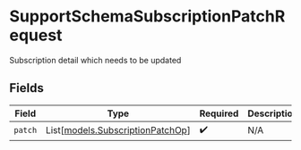 # SupportSchemaSubscriptionPatchRequest

Subscription detail which needs to be updated


## Fields

| Field                                                                | Type                                                                 | Required                                                             | Description                                                          |
| -------------------------------------------------------------------- | -------------------------------------------------------------------- | -------------------------------------------------------------------- | -------------------------------------------------------------------- |
| `patch`                                                              | List[[models.SubscriptionPatchOp](../models/subscriptionpatchop.md)] | :heavy_check_mark:                                                   | N/A                                                                  |